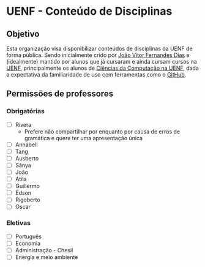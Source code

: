 # UENF - Conteúdo de Disciplinas

## Objetivo

Esta organização visa disponibilizar conteúdos de disciplinas da UENF de forma pública. Sendo inicialmente crido por [João Vítor Fernandes Dias][LinkGitHub_jvfd3] e (idealmente) mantido por alunos que já cursaram e ainda cursam cursos na [UENF][LinkUENF], principalmente os alunos de [Ciências da Computação na UENF][LinkCCUENF], dada a expectativa da familiaridade de uso com ferramentas como o [GitHub][LinkGitHub].

## Permissões de professores

### Obrigatórias

- [ ] Rivera
  - Prefere não compartilhar por enquanto por causa de erros de gramática e quere ter uma apresentação única
- [ ] Annabell
- [ ] Tang
- [ ] Ausberto
- [ ] Sânya
- [ ] João
- [ ] Átila
- [ ] Guillermo
- [ ] Edson
- [ ] Rigoberto
- [ ] Oscar

### Eletivas

- [ ] Português
- [ ] Economia
- [ ] Administração - Chesil
- [ ] Energia e meio ambiente

[LinkGitHub_jvfd3]: https://github.com/jvfd3
[LinkGitHub]:       https://github.com/
[LinkCCUENF]:       https://cc.uenf.br/
[LinkUENF]:         https://uenf.br/portal/

